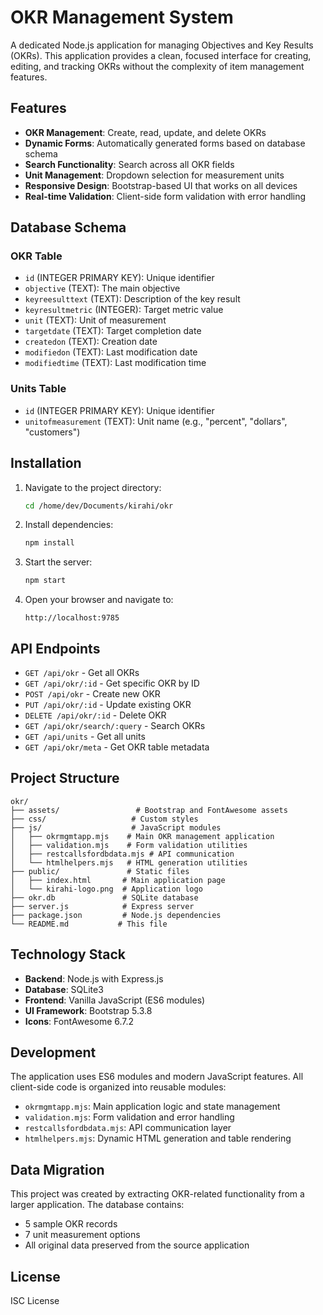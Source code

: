 # OKR Management System

A dedicated Node.js application for managing Objectives and Key Results (OKRs). This application provides a clean, focused interface for creating, editing, and tracking OKRs without the complexity of item management features.

## Features

- **OKR Management**: Create, read, update, and delete OKRs
- **Dynamic Forms**: Automatically generated forms based on database schema
- **Search Functionality**: Search across all OKR fields
- **Unit Management**: Dropdown selection for measurement units
- **Responsive Design**: Bootstrap-based UI that works on all devices
- **Real-time Validation**: Client-side form validation with error handling

## Database Schema

### OKR Table
- `id` (INTEGER PRIMARY KEY): Unique identifier
- `objective` (TEXT): The main objective
- `keyreesulttext` (TEXT): Description of the key result
- `keyresultmetric` (INTEGER): Target metric value
- `unit` (TEXT): Unit of measurement
- `targetdate` (TEXT): Target completion date
- `createdon` (TEXT): Creation date
- `modifiedon` (TEXT): Last modification date
- `modifiedtime` (TEXT): Last modification time

### Units Table
- `id` (INTEGER PRIMARY KEY): Unique identifier
- `unitofmeasurement` (TEXT): Unit name (e.g., "percent", "dollars", "customers")

## Installation

1. Navigate to the project directory:
   ```bash
   cd /home/dev/Documents/kirahi/okr
   ```

2. Install dependencies:
   ```bash
   npm install
   ```

3. Start the server:
   ```bash
   npm start
   ```

4. Open your browser and navigate to:
   ```
   http://localhost:9785
   ```

## API Endpoints

- `GET /api/okr` - Get all OKRs
- `GET /api/okr/:id` - Get specific OKR by ID
- `POST /api/okr` - Create new OKR
- `PUT /api/okr/:id` - Update existing OKR
- `DELETE /api/okr/:id` - Delete OKR
- `GET /api/okr/search/:query` - Search OKRs
- `GET /api/units` - Get all units
- `GET /api/okr/meta` - Get OKR table metadata

## Project Structure

```
okr/
├── assets/                 # Bootstrap and FontAwesome assets
├── css/                   # Custom styles
├── js/                    # JavaScript modules
│   ├── okrmgmtapp.mjs    # Main OKR management application
│   ├── validation.mjs    # Form validation utilities
│   ├── restcallsfordbdata.mjs # API communication
│   └── htmlhelpers.mjs   # HTML generation utilities
├── public/               # Static files
│   ├── index.html       # Main application page
│   └── kirahi-logo.png  # Application logo
├── okr.db               # SQLite database
├── server.js            # Express server
├── package.json         # Node.js dependencies
└── README.md           # This file
```

## Technology Stack

- **Backend**: Node.js with Express.js
- **Database**: SQLite3
- **Frontend**: Vanilla JavaScript (ES6 modules)
- **UI Framework**: Bootstrap 5.3.8
- **Icons**: FontAwesome 6.7.2

## Development

The application uses ES6 modules and modern JavaScript features. All client-side code is organized into reusable modules:

- `okrmgmtapp.mjs`: Main application logic and state management
- `validation.mjs`: Form validation and error handling
- `restcallsfordbdata.mjs`: API communication layer
- `htmlhelpers.mjs`: Dynamic HTML generation and table rendering

## Data Migration

This project was created by extracting OKR-related functionality from a larger application. The database contains:
- 5 sample OKR records
- 7 unit measurement options
- All original data preserved from the source application

## License

ISC License
